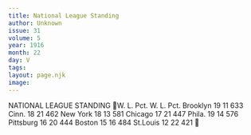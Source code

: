 ```yaml
---
title: National League Standing
author: Unknown
issue: 31
volume: 5
year: 1916
month: 22
day: V
tags:
layout: page.njk
image:
---
```

NATIONAL LEAGUE STANDING W. L. Pct. W. L. Pct. Brooklyn 19 11 633 Cinn. 18 21 462 New York 18 13 581 Chicago 17 21 447 Phila. 19 14 576 Pittsburg 16 20 444 Boston 15 16 484 St.Louis 12 22 421 
